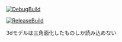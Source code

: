 [![DebugBuild](https://github.com/yoshizawa-katsuya/CG4/actions/workflows/DebugBuild.yml/badge.svg)](https://github.com/yoshizawa-katsuya/CG4/actions/workflows/DebugBuild.yml)

[![ReleaseBuild](https://github.com/yoshizawa-katsuya/CG4/actions/workflows/ReleaseBuild.yml/badge.svg)](https://github.com/yoshizawa-katsuya/CG4/actions/workflows/ReleaseBuild.yml)

3dモデルは三角面化したものしか読み込めない